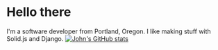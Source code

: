 # Hello there

I'm a software developer from Portland, Oregon. I like making stuff with Solid.js and Django.
[![John's GitHub stats](https://github-readme-stats.vercel.app/api?username=johnmamtthiggins)](https://github.com/anuraghazra/github-readme-stats)
